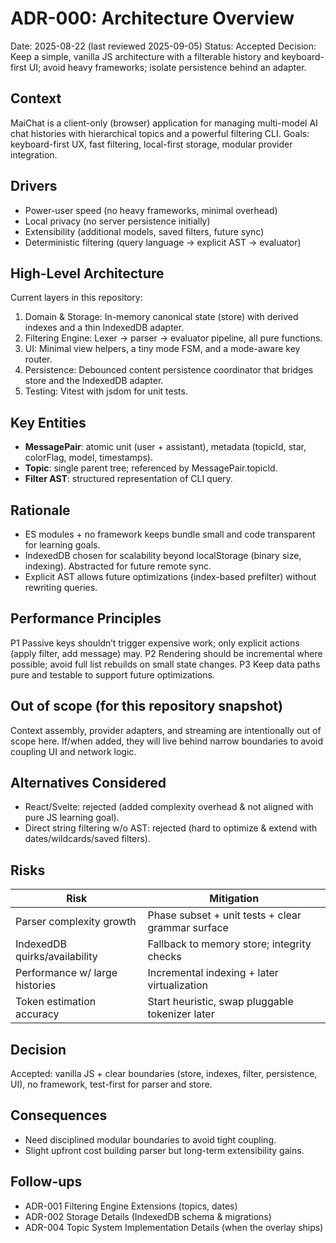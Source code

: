 # ADR-000: Architecture Overview

Date: 2025-08-22 (last reviewed 2025-09-05)
Status: Accepted
Decision: Keep a simple, vanilla JS architecture with a filterable history and keyboard-first UI; avoid heavy frameworks; isolate persistence behind an adapter.

## Context
MaiChat is a client-only (browser) application for managing multi-model AI chat histories with hierarchical topics and a powerful filtering CLI. Goals: keyboard-first UX, fast filtering, local-first storage, modular provider integration.

## Drivers
- Power-user speed (no heavy frameworks, minimal overhead)
- Local privacy (no server persistence initially)
- Extensibility (additional models, saved filters, future sync)
- Deterministic filtering (query language -> explicit AST -> evaluator)

## High-Level Architecture
Current layers in this repository:
1. Domain & Storage: In-memory canonical state (store) with derived indexes and a thin IndexedDB adapter.
2. Filtering Engine: Lexer → parser → evaluator pipeline, all pure functions.
3. UI: Minimal view helpers, a tiny mode FSM, and a mode-aware key router.
4. Persistence: Debounced content persistence coordinator that bridges store and the IndexedDB adapter.
5. Testing: Vitest with jsdom for unit tests.

## Key Entities
- **MessagePair**: atomic unit (user + assistant), metadata (topicId, star, colorFlag, model, timestamps).
- **Topic**: single parent tree; referenced by MessagePair.topicId.
- **Filter AST**: structured representation of CLI query.

## Rationale
- ES modules + no framework keeps bundle small and code transparent for learning goals.
- IndexedDB chosen for scalability beyond localStorage (binary size, indexing). Abstracted for future remote sync.
- Explicit AST allows future optimizations (index-based prefilter) without rewriting queries.

## Performance Principles
P1 Passive keys shouldn’t trigger expensive work; only explicit actions (apply filter, add message) may.
P2 Rendering should be incremental where possible; avoid full list rebuilds on small state changes.
P3 Keep data paths pure and testable to support future optimizations.

## Out of scope (for this repository snapshot)
Context assembly, provider adapters, and streaming are intentionally out of scope here. If/when added, they will live behind narrow boundaries to avoid coupling UI and network logic.

## Alternatives Considered
- React/Svelte: rejected (added complexity overhead & not aligned with pure JS learning goal).
- Direct string filtering w/o AST: rejected (hard to optimize & extend with dates/wildcards/saved filters).

## Risks
| Risk | Mitigation |
|------|------------|
| Parser complexity growth | Phase subset + unit tests + clear grammar surface |
| IndexedDB quirks/availability | Fallback to memory store; integrity checks |
| Performance w/ large histories | Incremental indexing + later virtualization |
| Token estimation accuracy | Start heuristic, swap pluggable tokenizer later |

## Decision
Accepted: vanilla JS + clear boundaries (store, indexes, filter, persistence, UI), no framework, test-first for parser and store.

## Consequences
- Need disciplined modular boundaries to avoid tight coupling.
- Slight upfront cost building parser but long-term extensibility gains.

## Follow-ups
- ADR-001 Filtering Engine Extensions (topics, dates)
- ADR-002 Storage Details (IndexedDB schema & migrations)
- ADR-004 Topic System Implementation Details (when the overlay ships)
